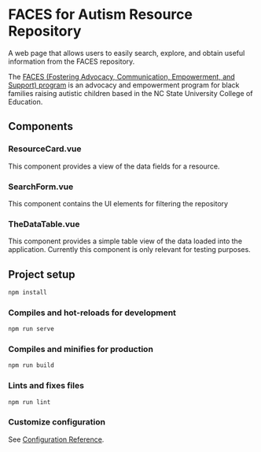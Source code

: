 # FACES for Autism Resource Repository

A web page that allows users to easily search, explore, and obtain useful information from the FACES repository.

The [FACES (Fostering Advocacy, Communication, Empowerment, and Support) program](https://sites.google.com/ncsu.edu/facesprogram/home) is an advocacy and empowerment program for black families raising autistic children based in the NC State University College of Education.

## Components

### ResourceCard.vue

This component provides a view of the data fields for a resource.

### SearchForm.vue

This component contains the UI elements for filtering the repository

### TheDataTable.vue

This component provides a simple table view of the data loaded into the application. Currently this component is only relevant for testing purposes.

## Project setup

```bash
npm install
```

### Compiles and hot-reloads for development

```bash
npm run serve
```

### Compiles and minifies for production

```bash
npm run build
```

### Lints and fixes files

```bash
npm run lint
```

### Customize configuration

See [Configuration Reference](https://cli.vuejs.org/config/).
